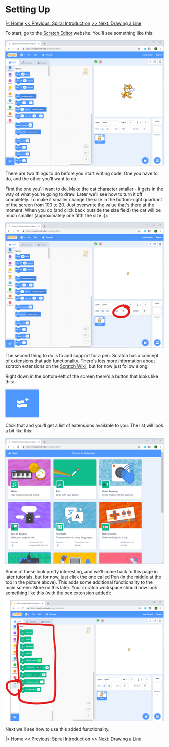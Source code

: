 # Setting Up

[|< Home](../)
[<< Previous: Spiral Introduction](./spirals0.md)
[>> Next: Drawing a Line](./spirals2.md)

To start, go to the [Scratch Editor](https://scratch.mit.edu/projects/editor/) website. You'll see something like this:

![The first thing you'll see](./images/initial-view.png)

There are two things to do before you start writing code. One you have to do, and the other you'll want to do.

First the one you'll want to do. Make the cat character smaller - it gets in the way of what you're going to draw. Later we'll see how to turn it off completely. To make it smaller change the size in the bottom-right quadrant of the screen from 100 to 20. Just overwrite the value that's there at the moment. When you do (and click back outside the size field) the cat will be much smaller (approximately one fifth the size :)):

![The cat's smaller now](./images/smaller-cat.png)

The second thing to do is to add support for a pen. Scratch has a concept of extensions that add functionality. There's lots more information about scratch extensions on the [Scratch Wiki](https://en.scratch-wiki.info/wiki/Scratch_Extension), but for now just follow along.

Right down in the bottom-left of the screen there's a button that looks like this:

![Add extension button](./images/add-extension-button.png)

Click that and you'll get a list of extensions available to you. The list will look a bit like this:

![Available extensions](./images/available-extensions.png)

Some of these look pretty interesting, and we'll come back to this page in later tutorials, but for now, just click the one called Pen (in the middle at the top in the picture above). This adds some additional functionality to the main screen. More on this later. Your scratch workspace should now look something like this (with the pen extension added):

![pen extension added](./images/pen-extension-added.png)

Next we'll see how to use this added functionality.

[|< Home](../)
[<< Previous: Spiral Introduction](./spirals0.md)
[>> Next: Drawing a Line](./spirals2.md)